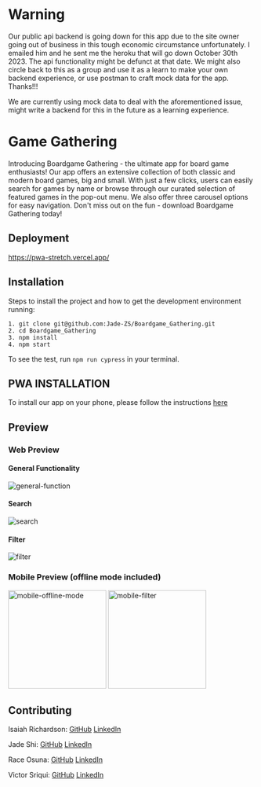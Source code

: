 # Warning 

Our public api backend is going down for this app due to the site owner going out of business in this tough economic circumstance unfortunately. I emailed him and he sent me the heroku that will go down October 30th 2023. The api functionality might be defunct at that date. We might also circle back to this as a group and use it as a learn to make your own backend experience, or use postman to craft mock data for the app. Thanks!!!

We are currently using mock data to deal with the aforementioned issue, might write a backend for this in the future as a learning experience.

# Game Gathering

Introducing Boardgame Gathering - the ultimate app for board game enthusiasts! Our app offers an extensive collection of both classic and modern board games, big and small. With just a few clicks, users can easily search for games by name or browse through our curated selection of featured games in the pop-out menu. We also offer three carousel options for easy navigation. Don't miss out on the fun - download Boardgame Gathering today!

## Deployment
https://pwa-stretch.vercel.app/

## Installation

Steps to install the project and how to get the development environment running:

```
1. git clone git@github.com:Jade-ZS/Boardgame_Gathering.git
2. cd Boardgame_Gathering
3. npm install
4. npm start

```

To see the test, run `npm run cypress` in your terminal.

## PWA INSTALLATION
To install our app on your phone, please follow the instructions [here](https://mobilesyrup.com/2020/05/24/how-install-progressive-web-app-pwa-android-ios-pc-mac/)

## Preview
### Web Preview
#### General Functionality
![general-function](https://user-images.githubusercontent.com/123802263/257012348-85ba8fd1-6f42-4f84-bd17-6090f085b0ca.gif)
#### Search
![search](https://user-images.githubusercontent.com/123802263/257012337-ec486d09-c530-40d2-92f7-f430315a11c5.gif)
#### Filter
![filter](https://user-images.githubusercontent.com/123802263/257012344-4b6e93c9-23ca-430b-956e-e04793f322b1.gif)

### Mobile Preview (offline mode included)
<p float='left'>
<img alt='mobile-offline-mode' src='https://user-images.githubusercontent.com/123802263/257332592-7202d415-7d65-4c4a-ab1f-9f15b01785ec.gif' width='200'/>
<img alt='mobile-filter' src='https://user-images.githubusercontent.com/123802263/257333838-7bdaa4b8-d515-4cb1-96a1-4f313c40d48c.gif' width='200'/>
</p>

## Contributing

Isaiah Richardson:
[GitHub](https://github.com/CapCinematic)
[LinkedIn](https://www.linkedin.com/in/isaiah-cap-richardson/)

Jade Shi:
[GitHub](https://github.com/Jade-ZS)
[LinkedIn](https://www.linkedin.com/in/ziyu-jade-shi-26447a19b/)

Race Osuna:
[GitHub](https://github.com/RaceOsuna)
[LinkedIn](https://www.linkedin.com/in/raceosuna/)

Victor Sriqui:
[GitHub](https://github.com/vsriqui)
[LinkedIn](https://turingschool.slack.com/archives/C05HRR6QES1/p1690658527589989)


